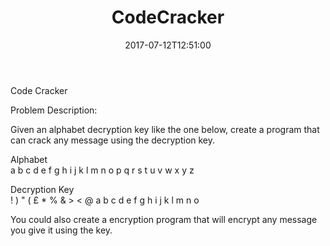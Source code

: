 ﻿---
title: "CodeCracker"
draft: false
date: "2017-07-12T12:51:00"

---

Code Cracker

Problem Description: 

Given an alphabet decryption key like the one below, create a program that can crack 
any message using the decryption key.

Alphabet  
a b c d e f g h i j k l m n o p q r s t u v w x y z

Decryption Key		    
! ) " ( £ * % & > < @ a b c d e f g h i j k l m n o  	

You could also create a encryption program that will encrypt any message 
you give it using the key.
